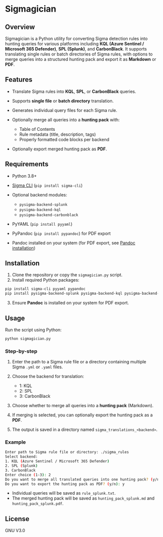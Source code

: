 # Sigmagician

## Overview

Sigmagician is a Python utility for converting Sigma detection rules into hunting queries for various platforms including **KQL (Azure Sentinel / Microsoft 365 Defender)**, **SPL (Splunk)**, and **CarbonBlack**. It supports translating single rules or batch directories of Sigma rules, with options to merge queries into a structured hunting pack and export it as **Markdown** or **PDF**.

## Features

* Translate Sigma rules into **KQL**, **SPL**, or **CarbonBlack** queries.
* Supports **single file** or **batch directory** translation.
* Generates individual query files for each Sigma rule.
* Optionally merge all queries into a **hunting pack** with:

  * Table of Contents
  * Rule metadata (title, description, tags)
  * Properly formatted code blocks per backend
* Optionally export merged hunting pack as **PDF**.

## Requirements

* Python 3.8+
* [Sigma CLI](https://github.com/SigmaHQ/sigma) (`pip install sigma-cli`)
* Optional backend modules:

  * `pysigma-backend-splunk`
  * `pysigma-backend-kql`
  * `pysigma-backend-carbonblack`
* PyYAML (`pip install pyyaml`)
* PyPandoc (`pip install pypandoc`) for PDF export
* Pandoc installed on your system (for PDF export, see [Pandoc installation](https://pandoc.org/installing.html))

## Installation

1. Clone the repository or copy the `sigmagician.py` script.
2. Install required Python packages:

```bash
pip install sigma-cli pyyaml pypandoc
pip install pysigma-backend-splunk pysigma-backend-kql pysigma-backend-carbonblack
```

3. Ensure **Pandoc** is installed on your system for PDF export.

## Usage

Run the script using Python:

```bash
python sigmagician.py
```

### Step-by-step

1. Enter the path to a Sigma rule file or a directory containing multiple Sigma `.yml` or `.yaml` files.
2. Choose the backend for translation:

   * 1: KQL
   * 2: SPL
   * 3: CarbonBlack
3. Choose whether to merge all queries into a **hunting pack** (Markdown).
4. If merging is selected, you can optionally export the hunting pack as a **PDF**.
5. The output is saved in a directory named `sigma_translations_<backend>`.

### Example

```bash
Enter path to Sigma rule file or directory: ./sigma_rules
Select backend:
1. KQL (Azure Sentinel / Microsoft 365 Defender)
2. SPL (Splunk)
3. CarbonBlack
Enter choice (1-3): 2
Do you want to merge all translated queries into one hunting pack? (y/n): y
Do you want to export the hunting pack as PDF? (y/n): y
```

* Individual queries will be saved as `rule_splunk.txt`.
* The merged hunting pack will be saved as `hunting_pack_splunk.md` and `hunting_pack_splunk.pdf`.

## License

GNU V3.0

